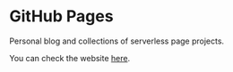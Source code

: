 # GitHub Pages

Personal blog and collections of serverless page projects.

You can check the website [here](https://gignac-cha.github.io/).
